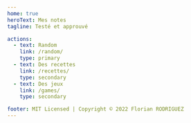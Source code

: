 ```yaml
---
home: true
heroText: Mes notes
tagline: Testé et approuvé

actions:
  - text: Random
    link: /random/
    type: primary
  - text: Des recettes
    link: /recettes/
    type: secondary
  - text: Des jeux
    link: /games/
    type: secondary

footer: MIT Licensed | Copyright © 2022 Florian RODRIGUEZ
---
```

